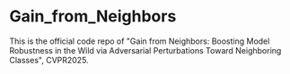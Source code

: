 # Gain_from_Neighbors
This is the official code repo of "Gain from Neighbors: Boosting Model Robustness in the Wild via Adversarial Perturbations Toward Neighboring Classes", CVPR2025.

